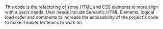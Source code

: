 This code is the refactoring of some HTML and CSS elements to more align with a users needs.
User needs include Semantic HTML Elements, logical load order and comments to increase the accessibility of the project's code to make it easier for teams to work on.
